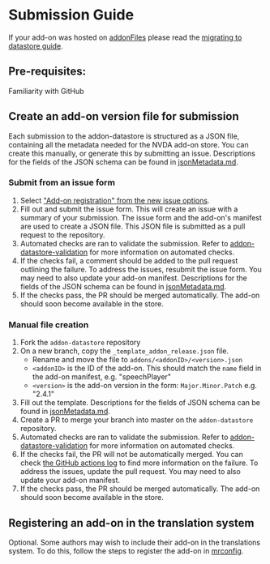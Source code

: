 # Submission Guide
If your add-on was hosted on [addonFiles](https://github.com/nvaccess/addonFiles) please read the [migrating to datastore guide](./migratingFromAddonFiles.md).

## Pre-requisites:
Familiarity with GitHub

## Create an add-on version file for submission
Each submission to the addon-datastore is structured as a JSON file, containing all the metadata needed for the NVDA add-on store.
You can create this manually, or generate this by submitting an issue.
Descriptions for the fields of the JSON schema can be found in [jsonMetadata.md](./jsonMetadata.md).

### Submit from an issue form
1. Select ["Add-on registration" from the new issue options](https://github.com/nvaccess/addon-datastore/issues/new/choose).
1. Fill out and submit the issue form.
This will create an issue with a summary of your submission.
The issue form and the add-on's manifest are used to create a JSON file.
This JSON file is submitted as a pull request to the repository.
1. Automated checks are ran to validate the submission.
Refer to [addon-datastore-validation](https://github.com/nvaccess/addon-datastore-validation) for more information on automated checks.
1. If the checks fail, a comment should be added to the pull request outlining the failure.
To address the issues, resubmit the issue form.
You may need to also update your add-on manifest.
Descriptions for the fields of the JSON schema can be found in [jsonMetadata.md](./jsonMetadata.md).
1. If the checks pass, the PR should be merged automatically.
The add-on should soon become available in the store.

### Manual file creation
1. Fork the `addon-datastore` repository
1. On a new branch, copy the `_template_addon_release.json` file. 
	- Rename and move the file to `addons/<addonID>/<version>.json`
	- `<addonID>` is the ID of the add-on. This should match the `name` field in the add-on manifest, e.g. "speechPlayer"
	- `<version>` is the add-on version in the form: `Major.Minor.Patch` e.g. "2.4.1"
1. Fill out the template.
Descriptions for the fields of JSON schema can be found in [jsonMetadata.md](./jsonMetadata.md).
1. Create a PR to merge your branch into master on the `addon-datastore` repository.
1. Automated checks are ran to validate the submission.
Refer to [addon-datastore-validation](https://github.com/nvaccess/addon-datastore-validation) for more information on automated checks.
1. If the checks fail, the PR will not be automatically merged.
You can check [the GitHub actions log](https://github.com/nvaccess/addon-datastore/actions/workflows/checkPullRequest.yml?query=event%3Apull_request+is%3Afailure) to find more information on the failure.
To address the issues, update the pull request.
You may need to also update your add-on manifest.
1. If the checks pass, the PR should be merged automatically.
The add-on should soon become available in the store.

## Registering an add-on in the translation system
Optional.
Some authors may wish to include their add-on in the translations system.
To do this, follow the steps to register the add-on in [mrconfig](https://github.com/nvaccess/mrconfig/blob/master/readme.md#steps-for-addon-authors).
